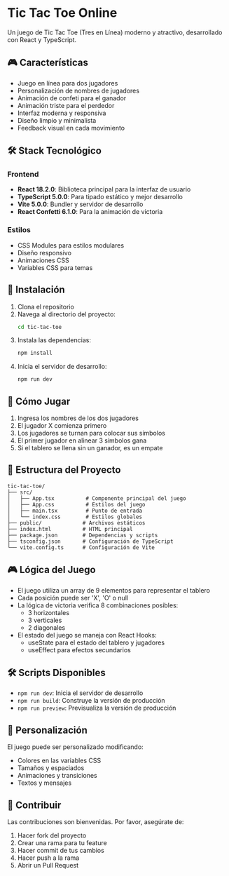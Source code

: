 # Tic Tac Toe Online

Un juego de Tic Tac Toe (Tres en Línea) moderno y atractivo, desarrollado con React y TypeScript.

## 🎮 Características

- Juego en línea para dos jugadores
- Personalización de nombres de jugadores
- Animación de confeti para el ganador
- Animación triste para el perdedor
- Interfaz moderna y responsiva
- Diseño limpio y minimalista
- Feedback visual en cada movimiento

## 🛠️ Stack Tecnológico

### Frontend
- **React 18.2.0**: Biblioteca principal para la interfaz de usuario
- **TypeScript 5.0.0**: Para tipado estático y mejor desarrollo
- **Vite 5.0.0**: Bundler y servidor de desarrollo
- **React Confetti 6.1.0**: Para la animación de victoria

### Estilos
- CSS Modules para estilos modulares
- Diseño responsivo
- Animaciones CSS
- Variables CSS para temas

## 🚀 Instalación

1. Clona el repositorio
2. Navega al directorio del proyecto:
   ```bash
   cd tic-tac-toe
   ```
3. Instala las dependencias:
   ```bash
   npm install
   ```
4. Inicia el servidor de desarrollo:
   ```bash
   npm run dev
   ```

## 🎯 Cómo Jugar

1. Ingresa los nombres de los dos jugadores
2. El jugador X comienza primero
3. Los jugadores se turnan para colocar sus símbolos
4. El primer jugador en alinear 3 símbolos gana
5. Si el tablero se llena sin un ganador, es un empate

## 🎨 Estructura del Proyecto

```
tic-tac-toe/
├── src/
│   ├── App.tsx          # Componente principal del juego
│   ├── App.css          # Estilos del juego
│   ├── main.tsx         # Punto de entrada
│   └── index.css        # Estilos globales
├── public/             # Archivos estáticos
├── index.html          # HTML principal
├── package.json        # Dependencias y scripts
├── tsconfig.json       # Configuración de TypeScript
└── vite.config.ts      # Configuración de Vite
```

## 🎮 Lógica del Juego

- El juego utiliza un array de 9 elementos para representar el tablero
- Cada posición puede ser 'X', 'O' o null
- La lógica de victoria verifica 8 combinaciones posibles:
  - 3 horizontales
  - 3 verticales
  - 2 diagonales
- El estado del juego se maneja con React Hooks:
  - useState para el estado del tablero y jugadores
  - useEffect para efectos secundarios

## 🛠️ Scripts Disponibles

- `npm run dev`: Inicia el servidor de desarrollo
- `npm run build`: Construye la versión de producción
- `npm run preview`: Previsualiza la versión de producción

## 🎨 Personalización

El juego puede ser personalizado modificando:
- Colores en las variables CSS
- Tamaños y espaciados
- Animaciones y transiciones
- Textos y mensajes

## 🤝 Contribuir

Las contribuciones son bienvenidas. Por favor, asegúrate de:
1. Hacer fork del proyecto
2. Crear una rama para tu feature
3. Hacer commit de tus cambios
4. Hacer push a la rama
5. Abrir un Pull Request 
